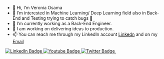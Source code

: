 - 👋 Hi, I’m Veronia Osama
- 👀 I’m interested in Machine Learning/ Deep Learning field also in Back-End and Testing trying to catch bugs 🐞
- 🌱 I’m currently working as a Back-End Engineer.
- 💞️ I am working on delivering ideas to production.
- 📫 You can reach me through my LinkedIn account [Linkedn](https://www.linkedin.com/in/veronia-osama-15733b160/) and on my [Email](veronia.osama20@gmail.com)

<!---
VeroZaki/VeroZaki is a ✨ special ✨ repository because its `README.md` (this file) appears on your GitHub profile.
You can click the Preview link to take a look at your changes.
--->

<div id="badges">
  <a href="your-linkedin-URL">
    <img src="https://img.shields.io/badge/LinkedIn-blue?style=plastic&logo=linkedin&logoColor=white" alt="LinkedIn Badge"/>
  </a>
  <a href="your-youtube-URL">
    <img src="https://img.shields.io/badge/YouTube-red?style=for-the-badge&logo=youtube&logoColor=white" alt="Youtube Badge"/>
  </a>
  <a href="your-twitter-URL">
    <img src="https://img.shields.io/badge/Twitter-blue?style=for-the-badge&logo=twitter&logoColor=white" alt="Twitter Badge"/>
  </a>
  <a href="">
    <img src="https://komarev.com/ghpvc/?username=VeroZaki&style=flat-square&color=blue" alt=""/>
  </a>
</div>
